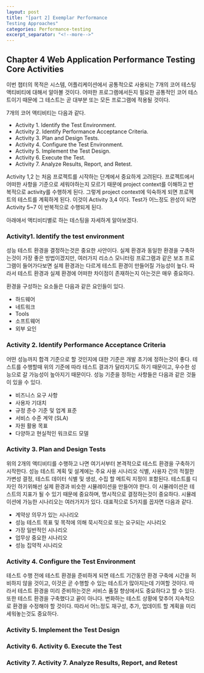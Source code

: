 ```yaml
---
layout: post
title: "[part 2] Exemplar Performance
Testing Approaches"
categories: Performance-testing
excerpt_separator: "<!--more-->"
---
```


## Chapter 4 Web Application Performance Testing Core Activities

이번 챕터의 목적은 시스템, 어플리케이션에서 공통적으로 사용되는 7개의 코어 테스팅 액티비티에 대해서 알아볼 것이다. 어떠한 프로그램에서든지 필요한 공통적인 코어 테스트이기 때문에 그 테스트는 곧 대부분 또는 모든 프로그램에 적용될 것이다.

7개의 코어 액티비티는 다음과 같다.
- Activity 1. Identify the Test Environment.
- Activity 2. Identify Performance Acceptance Criteria.
- Activity 3. Plan and Design Tests.
- Activity 4. Configure the Test Environment.
- Activity 5. Implement the Test Design.
- Activity 6. Execute the Test.
- Activity 7. Analyze Results, Report, and Retest.

Activity 1,2 는 처음 프로젝트를 시작하는 단계에서 중요하게 고려된다. 프로젝트에서 어떠한 사항을 기준으로 세워야하는지 모르기 때문에 project context를 이해하고 반복적으로 activity를 수행하게 된다. 그렇게 project context에 익숙하게 되면 프로젝트의 테스트를 계획하게 된다. 이것이 Activity 3,4 이다. Test가 어느정도 완성이 되면 Activity 5~7 이 반복적으로 수행되게 된다.

아래애서 액티비티별로 하는 테스팅을 자세하게 알아보겠다.

### Activity1. Identify the test environment

성능 테스트 환경을 결정하는것은 중요한 사안이다. 실제 환경과 동일한 환경을 구축하는것이 가장 좋은 방법이겠지만, 여러가지 리소스 모니터링 프로그램과 같은 보조 프로그램이 들어가다보면 실제 환경과는 다르게 테스트 환경이 만들어질 가능성이 높다. 따라서 테스트 환경과 실제 환경에 어떠한 차이점이 존재하는지 아는것은 매우 중요하다.

환경을 구성하는 요소들은 다음과 같은 요인들이 있다.
- 하드웨어
- 네트워크
- Tools
- 소프트웨어
- 외부 요인

### Activity 2. Identify Performance Acceptance Criteria

어떤 성능까지 합격 기준으로 할 것인지에 대한 기준은 개발 초기에 정하는것이 좋다. 테스트를 수행할때 위의 기준에 따라 테스트 결과가 달라지기도 하기 때문이고, 우수한 성능으로 갈 가능성이 높아지기 때문이다.
성능 기준을 정하는 사항들은 다음과 같은 것들이 있을 수 있다.
- 비즈니스 요구 사항
- 사용자 기대치
- 규정 준수 기준 및 업계 표준
- 서비스 수준 계약 (SLA)
- 자원 활용 목표
- 다양하고 현실적인 워크로드 모델

### Activity 3. Plan and Design Tests

위의 2개의 액티비티를 수행하고 나면 여기서부터 본격적으로 테스트 환경을 구축하기 시작한다. 성능 테스트 계획 및 설계에는 주요 사용 시나리오 식별, 사용자 간의 적절한 가변성 결정, 테스트 데이터 식별 및 생성, 수집 할 메트릭 지정이 포함된다.
테스트를 디자인 하기위해선 실제 환경과 비슷한 시뮬레이션을 만들어야 한다. 이 시뮬레이션은 테스트의 지표가 될 수 있기 때문에 중요하며, 명시적으로 결정하는것이 중요하다. 시뮬레이션에 가능한 시나리오는 여러가지가 있다. 대표적으로 5가지를 꼽자면 다음과 같다.
- 계약상 의무가 있는 시나리오
- 성능 테스트 목표 및 목적에 의해 묵시적으로 또는 요구되는 시나리오
- 가장 일반적인 시나리오
- 업무상 중요한 시나리오
- 성능 집약적 시나리오

### Activity 4. Configure the Test Environment

테스트 수행 전에 테스트 환경을 준비하게 되면 테스트 기간동안 환경 구축에 시간을 허비하지 않을 것이고, 이것은 곧 수행할 수 있는 테스트가 많아지는데 기여할 것이다. 따라서 테스트 환경을 미리 준비하는것은 서비스 품질 향상에서도 중요하다고 할 수 있다. 또한 테스트 환경을 구축했다고 끝이 아니다. 변화하는 테스트 상황에 맞추어 지속적으로 환경을 수정해야 할 것이다. 따라서 어느정도 재구성, 추가, 업데이트 할 계획을 미리 세워놓는것도 중요하다.

### Activity 5. Implement the Test Design

### Activity 6. Activity 6. Execute the Test

### Activity 7. Activity 7. Analyze Results, Report, and Retest